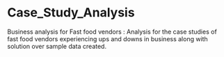 # Case_Study_Analysis
Business analysis for Fast food vendors
: Analysis for the case studies of fast food vendors experiencing ups and downs in business along with solution over sample data created.
